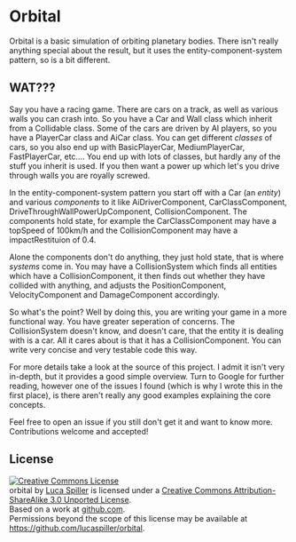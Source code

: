 # Orbital

Orbital is a basic simulation of orbiting planetary bodies. There isn't really anything special about the result, but it uses the entity-component-system pattern, so is a bit different.

## WAT???

Say you have a racing game. There are cars on a track, as well as various walls you can crash into. So you have a Car and Wall class which inherit from a Collidable class. Some of the cars are driven by AI players, so you have a PlayerCar class and AiCar class. You can get different *classes* of cars, so you also end up with BasicPlayerCar, MediumPlayerCar, FastPlayerCar, etc…. You end up with lots of classes, but hardly any of the stuff you inherit is used. If you then want a power up which let's you drive through walls you are royally screwed.

In the entity-component-system pattern you start off with a Car (an *entity*) and various *components* to it like AiDriverComponent, CarClassComponent, DriveThroughWallPowerUpComponent, CollisionComponent. The components hold state, for example the CarClassComponent may have a topSpeed of 100km/h and the CollisionComponent may have a impactRestituion of 0.4.

Alone the components don't do anything, they just hold state, that is where *systems* come in. You may have a CollisionSystem which finds all entities which have a CollisionComponent, it then finds out whether they have collided with anything, and adjusts the PositionComponent, VelocityComponent and DamageComponent accordingly.

So what's the point? Well by doing this, you are writing your game in a more functional way. You have greater seperation of concerns. The CollisionSystem doesn't know, and doesn't care, that the entity it is dealing with is a car. All it cares about is that it has a CollisionComponent. You can write very concise and very testable code this way.

For more details take a look at the source of this project. I admit it isn't very in-depth, but it provides a good simple overview. Turn to Google for further reading, however one of the issues I found (which is why I wrote this in the first place), is there aren't really any good examples explaining the core concepts.

Feel free to open an issue if you still don't get it and want to know more. Contributions welcome and accepted!

## License

<a rel="license" href="http://creativecommons.org/licenses/by-sa/3.0/"><img alt="Creative Commons License" style="border-width:0" src="http://i.creativecommons.org/l/by-sa/3.0/88x31.png" /></a><br /><span xmlns:dct="http://purl.org/dc/terms/" href="http://purl.org/dc/dcmitype/InteractiveResource" property="dct:title" rel="dct:type">orbital</span> by <a xmlns:cc="http://creativecommons.org/ns#" href="https://github.com/lucaspiller/orbital" property="cc:attributionName" rel="cc:attributionURL">Luca Spiller</a> is licensed under a <a rel="license" href="http://creativecommons.org/licenses/by-sa/3.0/">Creative Commons Attribution-ShareAlike 3.0 Unported License</a>.<br />Based on a work at <a xmlns:dct="http://purl.org/dc/terms/" href="https://github.com/lucaspiller/orbital" rel="dct:source">github.com</a>.<br />Permissions beyond the scope of this license may be available at <a xmlns:cc="http://creativecommons.org/ns#" href="https://github.com/lucaspiller/orbital" rel="cc:morePermissions">https://github.com/lucaspiller/orbital</a>.
